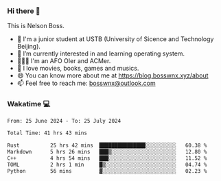 ### Hi there 👋

<!--
**bosswnx/bosswnx** is a ✨ _special_ ✨ repository because its `README.md` (this file) appears on your GitHub profile.

Here are some ideas to get you started:

- 🔭 I’m currently working on ...
- 🌱 I’m currently learning ...
- 👯 I’m looking to collaborate on ...
- 🤔 I’m looking for help with ...
- 💬 Ask me about ...
- 📫 How to reach me: ...
- 😄 Pronouns: ...
- ⚡ Fun fact: ...
-->

This is Nelson Boss.

- 🏫 I'm a junior student at USTB (University of Sicence and Technology Beijing).
- 🌱 I’m currently interested in and learning operating system.
- 🧑🏻‍💻 I'm an AFO OIer and ACMer.
- 🥰 I love movies, books, games and musics.
- 😄 You can know more about me at https://blog.bosswnx.xyz/about
- 📫 Feel free to reach me: bosswnx@outlook.com

### Wakatime 💻

<!--START_SECTION:waka-->

```txt
From: 25 June 2024 - To: 25 July 2024

Total Time: 41 hrs 43 mins

Rust          25 hrs 42 mins  ███████████████░░░░░░░░░░   60.38 %
Markdown      5 hrs 26 mins   ███▒░░░░░░░░░░░░░░░░░░░░░   12.80 %
C++           4 hrs 54 mins   ███░░░░░░░░░░░░░░░░░░░░░░   11.52 %
TOML          2 hrs 1 min     █▒░░░░░░░░░░░░░░░░░░░░░░░   04.74 %
Python        56 mins         ▓░░░░░░░░░░░░░░░░░░░░░░░░   02.23 %
```

<!--END_SECTION:waka-->
